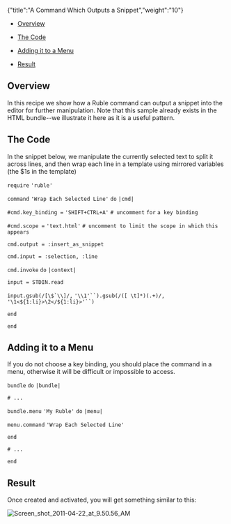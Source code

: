 {"title":"A Command Which Outputs a Snippet","weight":"10"} 

*   [Overview](#Overview)
    
*   [The Code](#TheCode)
    
*   [Adding it to a Menu](#AddingittoaMenu)
    
*   [Result](#Result)
    

## Overview

In this recipe we show how a Ruble command can output a snippet into the editor for further manipulation. Note that this sample already exists in the HTML bundle--we illustrate it here as it is a useful pattern.

## The Code

In the snippet below, we manipulate the currently selected text to split it across lines, and then wrap each line in a template using mirrored variables (the $1s in the template)

`require` `'ruble'`

`command` `'Wrap Each Selected Line'`  `do` `|cmd|`

`#cmd.key_binding =` `'SHIFT+CTRL+A'` `# uncomment` `for` `a key binding`

`#cmd.scope =` `'text.html'` `# uncomment to limit the scope in which` `this` `appears`

`cmd.output = :insert_as_snippet`

`cmd.input = :selection, :line`

`cmd.invoke` `do` `|context|`

`input = STDIN.read`

``input.gsub(/[\$`\\]/,`` `'\\1'``).gsub(/([ \t]*)(.+)/,` `'\1<${1:li}>\2</${1:li}>'``)`

`end`

`end`

## Adding it to a Menu

If you do not choose a key binding, you should place the command in a menu, otherwise it will be difficult or impossible to access.

`bundle` `do` `|bundle|`

`# ...`

`bundle.menu` `'My Ruble'`  `do` `|menu|`

`menu.command` `'Wrap Each Selected Line'`

`end`

`# ...`

`end`

## Result

Once created and activated, you will get something similar to this:

![Screen_shot_2011-04-22_at_9.50.56_AM](/Images/appc/download/attachments/30083222/Screen_shot_2011-04-22_at_9.50.56_AM.png)